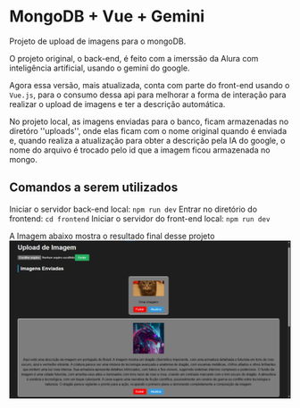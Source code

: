# MongoDB + Vue + Gemini

Projeto de upload de imagens para o mongoDB.

O projeto original, o back-end, é feito com a imerssão da Alura com inteligência artificial, usando o gemini do google.

Agora essa versão, mais atualizada, conta com parte do front-end usando o `Vue.js`, para o consumo dessa api para melhorar a forma de interação para realizar o upload de imagens e ter a descrição automática.

No projeto local, as imagens enviadas para o banco, ficam armazenadas no diretóro ''uploads'', onde elas ficam com o nome original quando é enviada e, quando realiza a atualização para obter a descrição pela IA do google, o nome do arquivo é trocado pelo id que a imagem ficou armazenada no mongo.

## Comandos a serem utilizados

Iniciar o servidor back-end local: `npm run dev`
Entrar no diretório do frontend: `cd frontend`
Iniciar o servidor do front-end local: `npm run dev` 

A Imagem abaixo mostra o resultado final desse projeto
![alt text](image.png)
